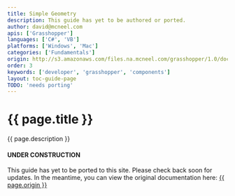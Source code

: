 ```yaml
---
title: Simple Geometry
description: This guide has yet to be authored or ported.
author: david@mcneel.com
apis: ['Grasshopper']
languages: ['C#', 'VB']
platforms: ['Windows', 'Mac']
categories: ['Fundamentals']
origin: http://s3.amazonaws.com/files.na.mcneel.com/grasshopper/1.0/docs/en/GrasshopperSDK.chm
order: 3
keywords: ['developer', 'grasshopper', 'components']
layout: toc-guide-page
TODO: 'needs porting'
---
```


# {{ page.title }}

{{ page.description }}

<div class="bs-callout bs-callout-danger">
  <h4>UNDER CONSTRUCTION</h4>
  <p>This guide has yet to be ported to this site.  Please check back soon for updates.  
  In the meantime, you can view the original documentation here:
  <a href="{{ page.origin }}">{{ page.origin }}</a></p>
</div>
